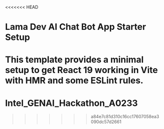 <<<<<<< HEAD
# Lama Dev AI Chat Bot App Starter Setup

This template provides a minimal setup to get React 19 working in Vite with HMR and some ESLint rules.
=======
# Intel_GENAI_Hackathon_A0233
>>>>>>> a84e7c81d310c16cc17607058ea3090dc57d2661
